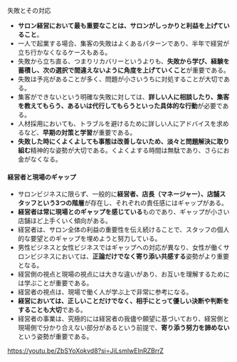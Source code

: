 失敗とその対応

- **サロン経営において最も重要なことは、サロンがしっかりと利益を上げていること**。
- 一人で起業する場合、集客の失敗はよくあるパターンであり、半年で経営が立ち行かなくなるケースもある。
- 失敗から立ち直る、つまりリカバリーというよりも、**失敗から学び、経験を蓄積し、次の選択で間違えないように角度を上げていくこと**が重要である。
- 失敗は予兆があることが多く、問題が小さいうちに対処することが大切である。
- 集客ができないという明確な失敗に対しては、**詳しい人に相談したり、集客を教えてもらう、あるいは代行してもらうといった具体的な行動**が必要である。
- 人材採用においても、トラブルを避けるために詳しい人にアドバイスを求めるなど、**早期の対策と学習**が重要である。
- **失敗した時にくよくよしても事態は改善しないため、淡々と問題解決に取り組む**精神的な姿勢が大切である。くよくよする時間は無駄であり、さらにお金がなくなる。

#### 経営者と現場のギャップ

- サロンビジネスに限らず、一般的に**経営者、店長（マネージャー）、店舗スタッフという3つの階層**が存在し、それぞれの責任感にはギャップがある。
- **経営者は常に現場とのギャップを感じている**ものであり、ギャップが小さい店舗ほど上手くいく傾向がある。
- 経営者は、サロン全体の利益の重要性を伝え続けることで、スタッフの個人的な要望とのギャップを埋めようと努力している。
- 男性ビジネスと女性ビジネスではギャップへの対応が異なり、女性が働くサロンビジネスにおいては、**正論だけでなく寄り添い共感する**姿勢がより重要となる。
- 経営側の視点と現場の視点には大きな違いがあり、お互いを理解するためには学ぶことが重要である。
- 経営者の視点は、現場で働く人が学ぶ上で非常に参考になる。
- **経営においては、正しいことだけでなく、相手にとって優しい決断や判断をすることも大切**である。
- 経営者の事業は、究極的には経営者の我儘や願望に基づいており、経営側と現場側で分かり合えない部分があるという前提で、**寄り添う努力を諦めない**という姿勢が重要である。

https://youtu.be/ZbSYoXokvd8?si=JiLsmlwEInRZBrrZ